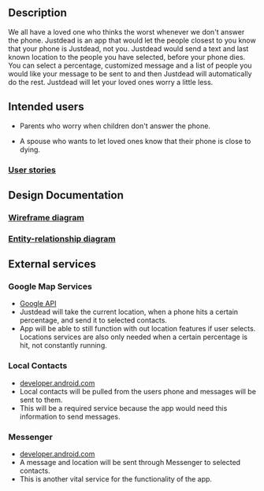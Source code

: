 ## Description 

We all have a loved one who thinks the worst whenever we don't answer the 
phone. Justdead is an app that would let the people closest to you know that your phone 
is  Justdead, not you. Justdead would send a text and last known location to 
the people you have selected, before your phone dies. You can select a percentage, 
customized message and a list of people you would like your message to be sent to 
and then Justdead will automatically do the rest. 
Justdead will let your loved ones worry a little less.

## Intended users

* Parents who worry when children don't answer the phone.

* A spouse who wants to let loved ones know that their phone is close to dying.

### [User stories](user-stories.md)

## Design Documentation

### [Wireframe diagram](wireframe.md)

### [Entity-relationship diagram](erd.md)

## External services

### Google Map Services
* [Google API](https://developers.google.com/maps/documentation/embed/get-api-key)
* Justdead will take the current location, when a phone hits a certain percentage, and send it to selected contacts. 
* App will be able to still function with out location features if user selects. Locations services are also only needed when a certain percentage is hit, not constantly running. 

### Local Contacts 
* [developer.android.com](https://developer.android.com/training/contacts-provider/retrieve-names)
* Local contacts will be pulled from the users phone and messages will be sent to them.
* This will be a required service because the app would need this information to send messages. 

### Messenger
* [developer.android.com](https://developer.android.com/training/sharing/index.html)
* A message and location will be sent through Messenger to selected contacts. 
* This is another vital service for the functionality of the app.